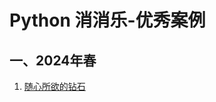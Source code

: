 # Python 消消乐-优秀案例

## 一、2024年春

1. [随心所欲的钻石](https://cyberdownload.anrunlu.net/98b285cb-c027-45b3-be7a-f3b94c7a841b.mp4)
